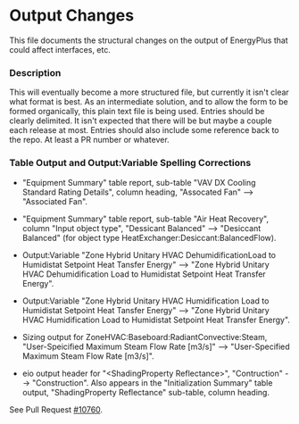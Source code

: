 Output Changes
==============

This file documents the structural changes on the output of EnergyPlus that could affect interfaces, etc.

### Description

This will eventually become a more structured file, but currently it isn't clear what format is best. As an intermediate solution, and to allow the form to be formed organically, this plain text file is being used. Entries should be clearly delimited. It isn't expected that there will be but maybe a couple each release at most. Entries should also include some reference back to the repo. At least a PR number or whatever.

### Table Output and Output:Variable Spelling Corrections
* "Equipment Summary" table report, sub-table "VAV DX Cooling Standard Rating Details", column heading, "Assocated Fan" --> "Associated Fan".

* "Equipment Summary" table report, sub-table "Air Heat Recovery", column "Input object type", "Dessicant Balanced" --> "Desiccant Balanced" (for object type HeatExchanger:Desiccant:BalancedFlow).

* Output:Variable "Zone Hybrid Unitary HVAC DehumidificationLoad to Humidistat Setpoint Heat Tansfer Energy" --> "Zone Hybrid Unitary HVAC Dehumidification Load to Humidistat Setpoint Heat Transfer Energy".

* Output:Variable "Zone Hybrid Unitary HVAC Humidification Load to Humidistat Setpoint Heat Tansfer Energy" --> "Zone Hybrid Unitary HVAC Humidification Load to Humidistat Setpoint Heat Transfer Energy".

* Sizing output for ZoneHVAC:Baseboard:RadiantConvective:Steam, "User-Speicified Maximum Steam Flow Rate [m3/s]" --> "User-Specified Maximum Steam Flow Rate [m3/s]".

* eio output header for "\<ShadingProperty Reflectance\>", "Contruction" --> "Construction". Also appears in the "Initialization Summary" table output, "ShadingProperty Reflectance" sub-table, column heading.

See Pull Request [#10760](https://github.com/NREL/EnergyPlus/pull/10760).
